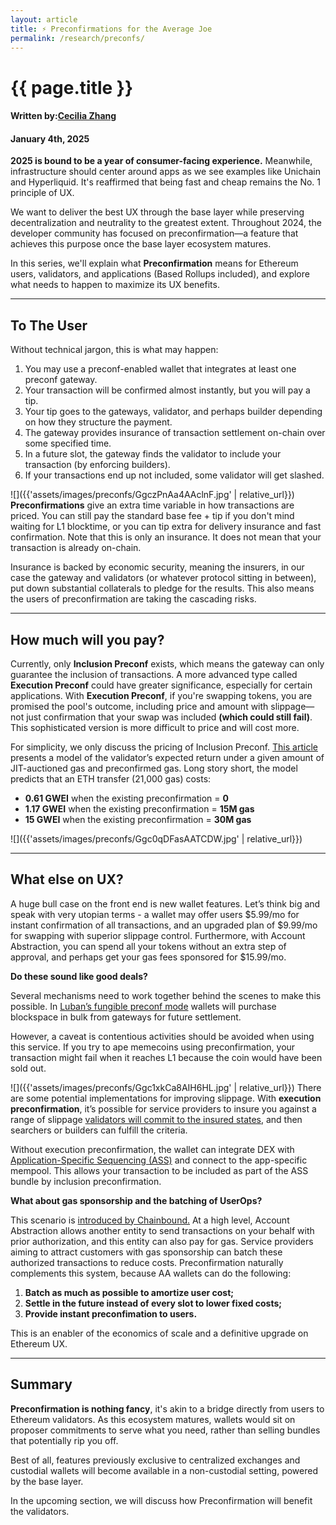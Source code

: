 ```yaml
---
layout: article
title: ⚡️ Preconfirmations for the Average Joe
permalink: /research/preconfs/
---
```

<div class="title-container">
    <h1 class="title">{{ page.title }}</h1>
</div>

#### Written by:**[Cecilia Zhang](https://x.com/ceciliaz030)**
#### January 4th, 2025

**2025 is bound to be a year of consumer-facing experience.** Meanwhile, infrastructure should center around apps as we see examples like Unichain and Hyperliquid. It's reaffirmed that being fast and cheap remains the No. 1 principle of UX.

We want to deliver the best UX through the base layer while preserving decentralization and neutrality to the greatest extent. Throughout 2024, the developer community has focused on preconfirmation—a feature that achieves this purpose once the base layer ecosystem matures.

In this series, we'll explain what **Preconfirmation** means for Ethereum users, validators, and applications (Based Rollups included), and explore what needs to happen to maximize its UX benefits.

___

## To The User
Without technical jargon, this is what may happen:
1. You may use a preconf-enabled wallet that integrates at least one preconf gateway.
2. Your transaction will be confirmed almost instantly, but you will pay a tip.
3. Your tip goes to the gateways, validator, and perhaps builder depending on how they structure the payment.
4. The gateway provides insurance of transaction settlement on-chain over some specified time.
5. In a future slot, the gateway finds the validator to include your transaction (by enforcing builders).
6. If your transactions end up not included, some validator will get slashed.

![]({{'assets/images/preconfs/GgczPnAa4AAclnF.jpg' | relative_url}}) **Preconfirmations** give an extra time variable in how transactions are priced. You can still pay the standard base fee + tip if you don't mind waiting for L1 blocktime, or you can tip extra for delivery insurance and fast confirmation. Note that this is only an insurance. It does not mean that your transaction is already on-chain. 

Insurance is backed by economic security, meaning the insurers, in our case the gateway and validators (or whatever protocol sitting in between), put down substantial collaterals to pledge for the results. This also means the users of preconfirmation are taking the cascading risks.

___

## How much will you pay?
Currently, only **Inclusion Preconf** exists, which means the gateway can only guarantee the inclusion of transactions. A more advanced type called **Execution Preconf** could have greater significance, especially for certain applications. With **Execution Preconf**, if you're swapping tokens, you are promised the pool's outcome, including price and amount with slippage—not just confirmation that your swap was included **(which could still fail)**. This sophisticated version is more difficult to price and will cost more.

For simplicity, we only discuss the pricing of Inclusion Preconf. <a href="https://research.lido.fi/t/a-pricing-model-for-inclusion-preconfirmations/9136" target="_blank">This article</a> presents a model of the validator’s expected return under a given amount of JIT-auctioned gas and preconfirmed gas. Long story short, the model predicts that an ETH transfer (21,000 gas) costs:

* **0.61 GWEI** when the existing preconfirmation = **0**
* **1.17 GWEI** when the existing preconfirmation = **15M gas**
* **15 GWEI** when the existing preconfirmation = **30M gas**

![]({{'assets/images/preconfs/Ggc0qDFasAATCDW.jpg' | relative_url}})

___

## What else on UX?
A huge bull case on the front end is new wallet features. Let’s think big and speak with very utopian terms - a wallet may offer users $5.99/mo for instant confirmation of all transactions, and an upgraded plan of $9.99/mo for swapping with superior slippage control. Furthermore, with Account Abstraction, you can spend all your tokens without an extra step of approval, and perhaps get your gas fees sponsored for $15.99/mo.

**Do these sound like good deals?**

Several mechanisms need to work together behind the scenes to make this possible. In <a href="https://docs.luban.wtf/learn/fundamentals/preconf_fungibility" target="_blank">Luban’s fungible preconf mode</a> wallets will purchase blockspace in bulk from gateways for future settlement. 

However, a caveat is contentious activities should be avoided when using this service. If you try to ape memecoins using preconfirmation, your transaction might fail when it reaches L1 because the coin would have been sold out.

![]({{'assets/images/preconfs/Ggc1xkCa8AIH6HL.jpg' | relative_url}}) There are some potential implementations for improving slippage. With **execution preconfirmation**, it’s possible for service providers to insure you against a range of slippage <a href="https://ethresear.ch/t/based-proposer-commitments-ethereum-s-marketplace-for-proposer-commitments/19517" target="_blank">validators will commit to the insured states</a>, and then searchers or builders can fulfill the criteria. 

Without execution preconfirmation, the wallet can integrate DEX with <a href="https://sorellalabs.xyz/writing/a-new-era-of-defi-with-ass" target="_blank">Application-Specific Sequencing (ASS)</a> and connect to the app-specific mempool. This allows your transaction to be included as part of the ASS bundle by inclusion preconfirmation.

**What about gas sponsorship and the batching of UserOps?**

This scenario is <a href="https://research.chainbound.io/integrating-account-abstraction-and-inclusion-preconfirmations" target="_blank">introduced by Chainbound.</a> At a high level, Account Abstraction allows another entity to send transactions on your behalf with prior authorization, and this entity can also pay for gas. Service providers aiming to attract customers with gas sponsorship can batch these authorized transactions to reduce costs. Preconfirmation naturally complements this system, because AA wallets can do the following:

1. **Batch as much as possible to amortize user cost;**
2. **Settle in the future instead of every slot to lower fixed costs;**
3. **Provide instant preconfimation to users.**

This is an enabler of the economics of scale and a definitive upgrade on Ethereum UX.

___

## Summary
**Preconfirmation is nothing fancy**, it's akin to a bridge directly from users to Ethereum validators. As this ecosystem matures, wallets would sit on proposer commitments to serve what you need, rather than selling bundles that potentially rip you off. 

Best of all, features previously exclusive to centralized exchanges and custodial wallets will become available in a non-custodial setting, powered by the base layer.

In the upcoming section, we will discuss how Preconfirmation will benefit the validators.